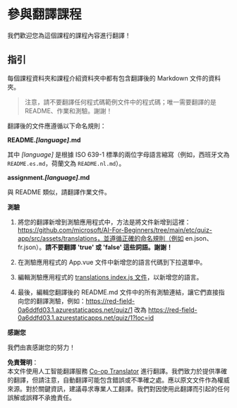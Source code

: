 <!--
CO_OP_TRANSLATOR_METADATA:
{
  "original_hash": "62b3e3ad5182edb905eec649a87eeeb4",
  "translation_date": "2025-08-24T22:18:11+00:00",
  "source_file": "etc/TRANSLATIONS.md",
  "language_code": "hk"
}
-->
# 參與翻譯課程

我們歡迎您為這個課程的課程內容進行翻譯！

## 指引

每個課程資料夾和課程介紹資料夾中都有包含翻譯後的 Markdown 文件的資料夾。

> 注意，請不要翻譯任何程式碼範例文件中的程式碼；唯一需要翻譯的是 README、作業和測驗。謝謝！

翻譯後的文件應遵循以下命名規則：

**README._[language]_.md**

其中 _[language]_ 是根據 ISO 639-1 標準的兩位字母語言縮寫（例如，西班牙文為 `README.es.md`，荷蘭文為 `README.nl.md`）。

**assignment._[language]_.md**

與 README 類似，請翻譯作業文件。

**測驗**

1. 將您的翻譯新增到測驗應用程式中，方法是將文件新增到這裡：https://github.com/microsoft/AI-For-Beginners/tree/main/etc/quiz-app/src/assets/translations，並遵循正確的命名規則（例如 en.json、fr.json）。**請不要翻譯 'true' 或 'false' 這些詞語。謝謝！**

2. 在測驗應用程式的 App.vue 文件中新增您的語言代碼到下拉選單中。

3. 編輯測驗應用程式的 [translations index.js 文件](https://github.com/microsoft/AI-For-Beginners/blob/main/etc/quiz-app/src/assets/translations/index.js)，以新增您的語言。

4. 最後，編輯您翻譯後的 README.md 文件中的所有測驗連結，讓它們直接指向您的翻譯測驗，例如：https://red-field-0a6ddfd03.1.azurestaticapps.net/quiz/1 改為 https://red-field-0a6ddfd03.1.azurestaticapps.net/quiz/1?loc=id

**感謝您**

我們由衷感謝您的努力！

**免責聲明**：  
本文件使用人工智能翻譯服務 [Co-op Translator](https://github.com/Azure/co-op-translator) 進行翻譯。我們致力於提供準確的翻譯，但請注意，自動翻譯可能包含錯誤或不準確之處。應以原文文件作為權威來源。對於關鍵資訊，建議尋求專業人工翻譯。我們對因使用此翻譯而引起的任何誤解或誤釋不承擔責任。